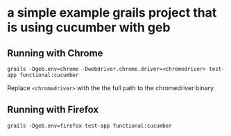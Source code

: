 # a simple example grails project that is using cucumber with geb #


## Running with Chrome ##
`grails -Dgeb.env=chrome -Dwebdriver.chrome.driver=<chromedriver> test-app functional:cucumber`

Replace `<chromedriver>` with the the full path to the chromedriver binary.


## Running with Firefox ##
`grails -Dgeb.env=firefox test-app functional:cucumber`
